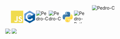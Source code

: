 <img align="right" alt="Pedro-C" height="230" width="230" src="https://www.svgrepo.com/show/421342/analysis-data-fabrication.svg">
<br>
<div style="display: flex; justify-content: center;"><br>
  <div style="display: flex; justify-content: center;"><img alt="Pedro-Js" height="40" width="40" src="https://raw.githubusercontent.com/devicons/devicon/master/icons/javascript/javascript-plain.svg"></div>
  <div style="display: flex; justify-content: center;"><img alt="Pedro-C" height="40" width="40" src="https://raw.githubusercontent.com/devicons/devicon/master/icons/c/c-original.svg"></div>
  <div style="display: flex; justify-content: center;"><img alt="Pedro-C" height="40" width="40" src="https://cdn.jsdelivr.net/gh/devicons/devicon/icons/laravel/laravel-plain-wordmark.svg"/></div>
  <div style="display: flex; justify-content: center;"><img alt="Pedro-C" height="40" width="40" src="https://cdn.jsdelivr.net/gh/devicons/devicon/icons/php/php-original.svg" /></div>
  <div style="display: flex; justify-content: center;"><img alt="Pedro-Python" height="40" width="40" src="https://raw.githubusercontent.com/devicons/devicon/master/icons/python/python-original.svg"></div>
  <div style="display: flex; justify-content: center;"><img alt="Pedro-Python" height="40" width="40" src="https://cdn.jsdelivr.net/gh/devicons/devicon/icons/mysql/mysql-original-wordmark.svg" /></div>
</div>
<br>
<div>
<a href="https://www.linkedin.com/in/pedro-henrique-bianco-schneider-95a752219/" target="_blank"><img src="https://img.shields.io/badge/-LinkedIn-%230077B5?style=for-the-badge&logo=linkedin&logoColor=white" target="_blank"></a>
 <a href = "mailto:phbschneider2002@gmail.com"><img src="https://img.shields.io/badge/-Gmail-%23333?style=for-the-badge&logo=gmail&logoColor=white" target="_blank"></a>
</div>

